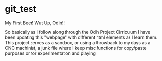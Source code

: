 # git_test
My First Beer!
Wut Up, Odin!!


So basically as I follow along through the Odin Project Cirriculum
I have been updating this "webpage" with different html elements 
as I learn them.  This project serves as a sandbox, or using a 
throwback to my days as a CNC machinist, a junk file where I keep
misc functions for copy/paste purposes or for experimentation and
playing